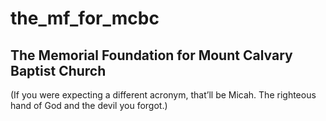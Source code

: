 # the_mf_for_mcbc
## The Memorial Foundation for Mount Calvary Baptist Church
(If you were expecting a different acronym, that’ll be Micah. The righteous hand of God and the devil you forgot.)